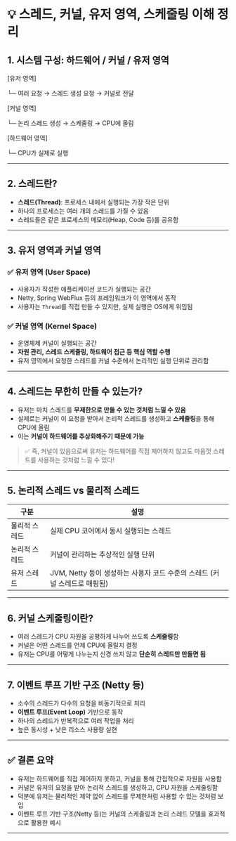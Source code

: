 # 💡 스레드, 커널, 유저 영역, 스케줄링 이해 정리

## 1. 시스템 구성: 하드웨어 / 커널 / 유저 영역

[유저 영역]

└─ 여러 요청 → 스레드 생성 요청 → 커널로 전달

[커널 영역]

└─ 논리 스레드 생성 → 스케줄링 → CPU에 올림

[하드웨어 영역]

└─ CPU가 실제로 실행


---

## 2. 스레드란?

- **스레드(Thread)**: 프로세스 내에서 실행되는 가장 작은 단위
- 하나의 프로세스는 여러 개의 스레드를 가질 수 있음
- 스레드들은 같은 프로세스의 메모리(Heap, Code 등)를 공유함

---

## 3. 유저 영역과 커널 영역

### ✅ 유저 영역 (User Space)
- 사용자가 작성한 애플리케이션 코드가 실행되는 공간
- Netty, Spring WebFlux 등의 프레임워크가 이 영역에서 동작
- 사용자는 `Thread`를 직접 만들 수 있지만, 실제 실행은 OS에게 위임됨

### ✅ 커널 영역 (Kernel Space)
- 운영체제 커널이 실행되는 공간
- **자원 관리, 스레드 스케줄링, 하드웨어 접근 등 핵심 역할 수행**
- 유저 영역에서 요청한 스레드를 커널 수준에서 논리적인 실행 단위로 관리함

---

## 4. 스레드는 무한히 만들 수 있는가?

- 유저는 마치 스레드를 **무제한으로 만들 수 있는 것처럼 느낄 수 있음**
- 실제로는 커널이 이 요청을 받아서 논리적 스레드를 생성하고 **스케줄링**을 통해 CPU에 올림
- 이는 **커널이 하드웨어를 추상화해주기 때문에 가능**

> ✅ 즉, 커널이 있음으로써 유저는 하드웨어를 직접 제어하지 않고도 마음껏 스레드를 사용하는 것처럼 느낄 수 있다!

---

## 5. 논리적 스레드 vs 물리적 스레드

| 구분 | 설명 |
|------|------|
| 물리적 스레드 | 실제 CPU 코어에서 동시 실행되는 스레드 |
| 논리적 스레드 | 커널이 관리하는 추상적인 실행 단위 |
| 유저 스레드 | JVM, Netty 등이 생성하는 사용자 코드 수준의 스레드 (커널 스레드로 매핑됨) |

---

## 6. 커널 스케줄링이란?

- 여러 스레드가 CPU 자원을 공평하게 나누어 쓰도록 **스케줄링**함
- 커널은 어떤 스레드를 언제 CPU에 올릴지 결정
- 유저는 CPU를 어떻게 나누는지 신경 쓰지 않고 **단순히 스레드만 만들면 됨**

---

## 7. 이벤트 루프 기반 구조 (Netty 등)

- 소수의 스레드가 다수의 요청을 비동기적으로 처리
- **이벤트 루프(Event Loop)** 기반으로 동작
- 하나의 스레드가 반복적으로 여러 작업을 처리
- 높은 동시성 + 낮은 리소스 사용량 실현

---

## ✅ 결론 요약

- 유저는 하드웨어를 직접 제어하지 못하고, 커널을 통해 간접적으로 자원을 사용함
- 커널은 유저의 요청을 받아 논리적 스레드를 생성하고, CPU 자원을 스케줄링함
- 덕분에 유저는 물리적인 제약 없이 스레드를 무제한처럼 사용할 수 있는 것처럼 보임
- 이벤트 루프 기반 구조(Netty 등)는 커널의 스케줄링과 논리 스레드 모델을 효과적으로 활용한 예시

---

